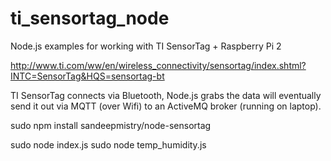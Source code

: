 # ti_sensortag_node
Node.js examples for working with TI SensorTag + Raspberry Pi 2

http://www.ti.com/ww/en/wireless_connectivity/sensortag/index.shtml?INTC=SensorTag&HQS=sensortag-bt

TI SensorTag connects via Bluetooth, Node.js grabs the data
will eventually send it out via MQTT (over Wifi) to an ActiveMQ broker (running on laptop).

sudo npm install sandeepmistry/node-sensortag 

sudo node index.js
sudo node temp_humidity.js
